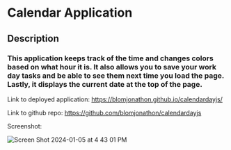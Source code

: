 # Calendar Application
## Description
### This application keeps track of the time and changes colors based on what hour it is. It also allows you to save your work day tasks and be able to see them next time you load the page. Lastly, it displays the current date at the top of the page.

Link to deployed application: https://blomjonathon.github.io/calendardayjs/

Link to github repo: https://github.com/blomjonathon/calendardayjs

Screenshot: 

![Screen Shot 2024-01-05 at 4 43 01 PM](https://github.com/blomjonathon/calendardayjs/assets/126799836/b0df6f55-3120-4686-99cd-2db49fd5111b)
